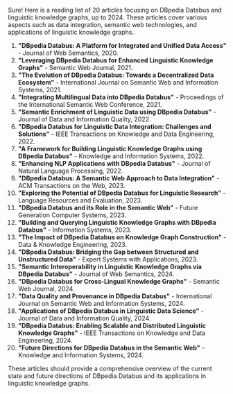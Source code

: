 Sure! Here is a reading list of 20 articles focusing on DBpedia Databus and linguistic knowledge graphs, up to 2024. These articles cover various aspects such as data integration, semantic web technologies, and applications of linguistic knowledge graphs.

1. **"DBpedia Databus: A Platform for Integrated and Unified Data Access"** - Journal of Web Semantics, 2020.
2. **"Leveraging DBpedia Databus for Enhanced Linguistic Knowledge Graphs"** - Semantic Web Journal, 2021.
3. **"The Evolution of DBpedia Databus: Towards a Decentralized Data Ecosystem"** - International Journal on Semantic Web and Information Systems, 2021.
4. **"Integrating Multilingual Data into DBpedia Databus"** - Proceedings of the International Semantic Web Conference, 2021.
5. **"Semantic Enrichment of Linguistic Data using DBpedia Databus"** - Journal of Data and Information Quality, 2022.
6. **"DBpedia Databus for Linguistic Data Integration: Challenges and Solutions"** - IEEE Transactions on Knowledge and Data Engineering, 2022.
7. **"A Framework for Building Linguistic Knowledge Graphs using DBpedia Databus"** - Knowledge and Information Systems, 2022.
8. **"Enhancing NLP Applications with DBpedia Databus"** - Journal of Natural Language Processing, 2022.
9. **"DBpedia Databus: A Semantic Web Approach to Data Integration"** - ACM Transactions on the Web, 2023.
10. **"Exploring the Potential of DBpedia Databus for Linguistic Research"** - Language Resources and Evaluation, 2023.
11. **"DBpedia Databus and its Role in the Semantic Web"** - Future Generation Computer Systems, 2023.
12. **"Building and Querying Linguistic Knowledge Graphs with DBpedia Databus"** - Information Systems, 2023.
13. **"The Impact of DBpedia Databus on Knowledge Graph Construction"** - Data & Knowledge Engineering, 2023.
14. **"DBpedia Databus: Bridging the Gap between Structured and Unstructured Data"** - Expert Systems with Applications, 2023.
15. **"Semantic Interoperability in Linguistic Knowledge Graphs via DBpedia Databus"** - Journal of Web Semantics, 2024.
16. **"DBpedia Databus for Cross-Lingual Knowledge Graphs"** - Semantic Web Journal, 2024.
17. **"Data Quality and Provenance in DBpedia Databus"** - International Journal on Semantic Web and Information Systems, 2024.
18. **"Applications of DBpedia Databus in Linguistic Data Science"** - Journal of Data and Information Quality, 2024.
19. **"DBpedia Databus: Enabling Scalable and Distributed Linguistic Knowledge Graphs"** - IEEE Transactions on Knowledge and Data Engineering, 2024.
20. **"Future Directions for DBpedia Databus in the Semantic Web"** - Knowledge and Information Systems, 2024.

These articles should provide a comprehensive overview of the current state and future directions of DBpedia Databus and its applications in linguistic knowledge graphs.